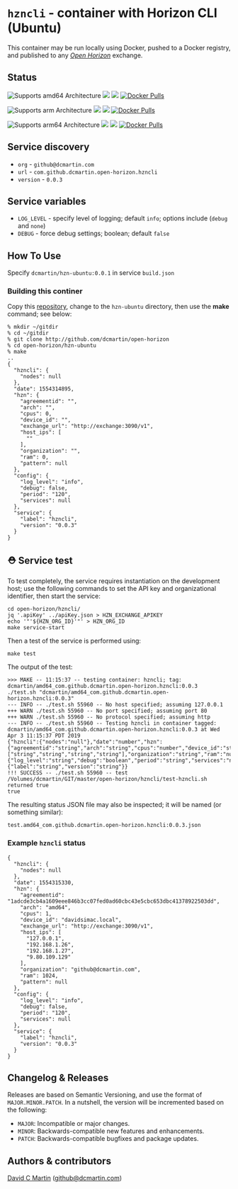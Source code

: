 # `hzncli` - container with Horizon CLI (Ubuntu)

This container may be run locally using Docker, pushed to a Docker registry, and published to any [_Open Horizon_][open-horizon] exchange.

## Status

![Supports amd64 Architecture][amd64-shield]
[![](https://images.microbadger.com/badges/image/dcmartin/amd64_com.github.dcmartin.open-horizon.hzncli.svg)](https://microbadger.com/images/dcmartin/amd64_com.github.dcmartin.open-horizon.hzncli "Get your own image badge on microbadger.com")
[![](https://images.microbadger.com/badges/version/dcmartin/amd64_com.github.dcmartin.open-horizon.hzncli.svg)](https://microbadger.com/images/dcmartin/amd64_com.github.dcmartin.open-horizon.hzncli "Get your own version badge on microbadger.com")
[![Docker Pulls][pulls-amd64]][docker-amd64]

[docker-amd64]: https://hub.docker.com/r/dcmartin/amd64_com.github.dcmartin.open-horizon.hzncli
[pulls-amd64]: https://img.shields.io/docker/pulls/dcmartin/amd64_com.github.dcmartin.open-horizon.hzncli.svg

![Supports arm Architecture][arm-shield]
[![](https://images.microbadger.com/badges/image/dcmartin/arm_com.github.dcmartin.open-horizon.hzncli.svg)](https://microbadger.com/images/dcmartin/arm_com.github.dcmartin.open-horizon.hzncli "Get your own image badge on microbadger.com")
[![](https://images.microbadger.com/badges/version/dcmartin/arm_com.github.dcmartin.open-horizon.hzncli.svg)](https://microbadger.com/images/dcmartin/arm_com.github.dcmartin.open-horizon.hzncli "Get your own version badge on microbadger.com")
[![Docker Pulls][pulls-arm]][docker-arm]

[docker-arm]: https://hub.docker.com/r/dcmartin/arm_com.github.dcmartin.open-horizon.hzncli
[pulls-arm]: https://img.shields.io/docker/pulls/dcmartin/arm_com.github.dcmartin.open-horizon.hzncli.svg

![Supports arm64 Architecture][arm64-shield]
[![](https://images.microbadger.com/badges/image/dcmartin/arm64_com.github.dcmartin.open-horizon.hzncli.svg)](https://microbadger.com/images/dcmartin/arm64_com.github.dcmartin.open-horizon.hzncli "Get your own image badge on microbadger.com")
[![](https://images.microbadger.com/badges/version/dcmartin/arm64_com.github.dcmartin.open-horizon.hzncli.svg)](https://microbadger.com/images/dcmartin/arm64_com.github.dcmartin.open-horizon.hzncli "Get your own version badge on microbadger.com")
[![Docker Pulls][pulls-arm64]][docker-arm64]

[docker-arm64]: https://hub.docker.com/r/dcmartin/arm64_com.github.dcmartin.open-horizon.hzncli
[pulls-arm64]: https://img.shields.io/docker/pulls/dcmartin/arm64_com.github.dcmartin.open-horizon.hzncli.svg

[arm64-shield]: https://img.shields.io/badge/arm64-yes-green.svg
[amd64-shield]: https://img.shields.io/badge/amd64-yes-green.svg
[arm-shield]: https://img.shields.io/badge/arm-yes-green.svg

## Service discovery
+ `org` - `github@dcmartin.com`
+ `url` - `com.github.dcmartin.open-horizon.hzncli`
+ `version` - `0.0.3`

## Service variables
+ `LOG_LEVEL` - specify level of logging; default `info`; options include (`debug` and `none`)
+ `DEBUG` - force debug settings; boolean; default `false`

## How To Use

Specify `dcmartin/hzn-ubuntu:0.0.1` in service `build.json`

### Building this continer

Copy this [repository][repository], change to the `hzn-ubuntu` directory, then use the **make** command; see below:

```
% mkdir ~/gitdir
% cd ~/gitdir
% git clone http://github.com/dcmartin/open-horizon
% cd open-horizon/hzn-ubuntu
% make
..
{
  "hzncli": {
    "nodes": null
  },
  "date": 1554314895,
  "hzn": {
    "agreementid": "",
    "arch": "",
    "cpus": 0,
    "device_id": "",
    "exchange_url": "http://exchange:3090/v1",
    "host_ips": [
      ""
    ],
    "organization": "",
    "ram": 0,
    "pattern": null
  },
  "config": {
    "log_level": "info",
    "debug": false,
    "period": "120",
    "services": null
  },
  "service": {
    "label": "hzncli",
    "version": "0.0.3"
  }
}
```

## &#9937; Service test
To test completely, the service requires instantiation on the development host; use the following commands to set the API key and organizational identifier, then start the service:

```
cd open-horizon/hzncli/
jq '.apiKey' ../apiKey.json > HZN_EXCHANGE_APIKEY
echo '"'${HZN_ORG_ID}'"' > HZN_ORG_ID
make service-start
```

Then a test of the service is performed using:

```
make test
```

The output of the test:

```
>>> MAKE -- 11:15:37 -- testing container: hzncli; tag: dcmartin/amd64_com.github.dcmartin.open-horizon.hzncli:0.0.3
./test.sh "dcmartin/amd64_com.github.dcmartin.open-horizon.hzncli:0.0.3"
--- INFO -- ./test.sh 55960 -- No host specified; assuming 127.0.0.1
+++ WARN ./test.sh 55960 -- No port specified; assuming port 80
+++ WARN ./test.sh 55960 -- No protocol specified; assuming http
--- INFO -- ./test.sh 55960 -- Testing hzncli in container tagged: dcmartin/amd64_com.github.dcmartin.open-horizon.hzncli:0.0.3 at Wed Apr 3 11:15:37 PDT 2019
{"hzncli":{"nodes":"null"},"date":"number","hzn":{"agreementid":"string","arch":"string","cpus":"number","device_id":"string","exchange_url":"string","host_ips":["string","string","string","string"],"organization":"string","ram":"number","pattern":"null"},"config":{"log_level":"string","debug":"boolean","period":"string","services":"null"},"service":{"label":"string","version":"string"}}
!!! SUCCESS -- ./test.sh 55960 -- test /Volumes/dcmartin/GIT/master/open-horizon/hzncli/test-hzncli.sh returned true
true
```

The resulting status JSON file may also be inspected; it will be named (or something similar):

```
test.amd64_com.github.dcmartin.open-horizon.hzncli:0.0.3.json
```

### Example `hzncli` status

```
{
  "hzncli": {
    "nodes": null
  },
  "date": 1554315330,
  "hzn": {
    "agreementid": "1adcde3cb4a1609eee846b3cc07fed0ad60cbc43e5cbc653dbc41378922503dd",
    "arch": "amd64",
    "cpus": 1,
    "device_id": "davidsimac.local",
    "exchange_url": "http://exchange:3090/v1",
    "host_ips": [
      "127.0.0.1",
      "192.168.1.26",
      "192.168.1.27",
      "9.80.109.129"
    ],
    "organization": "github@dcmartin.com",
    "ram": 1024,
    "pattern": null
  },
  "config": {
    "log_level": "info",
    "debug": false,
    "period": "120",
    "services": null
  },
  "service": {
    "label": "hzncli",
    "version": "0.0.3"
  }
}
```


## Changelog & Releases

Releases are based on Semantic Versioning, and use the format
of ``MAJOR.MINOR.PATCH``. In a nutshell, the version will be incremented
based on the following:

- ``MAJOR``: Incompatible or major changes.
- ``MINOR``: Backwards-compatible new features and enhancements.
- ``PATCH``: Backwards-compatible bugfixes and package updates.

## Authors & contributors

[David C Martin][dcmartin] (github@dcmartin.com)

[userinput]: ../hzn-ubuntu/userinput.json
[service-json]: ../hzn-ubuntu/service.json
[build-json]: ../hzn-ubuntu/build.json
[dockerfile]: ../hzn-ubuntu/Dockerfile


[dcmartin]: https://github.com/dcmartin
[issue]: https://github.com/dcmartin/open-horizon/issues
[macos-install]: http://pkg.bluehorizon.network/macos
[open-horizon]: http://github.com/open-horizon/
[repository]: https://github.com/dcmartin/open-horizon
[setup]: ../setup/README.md
